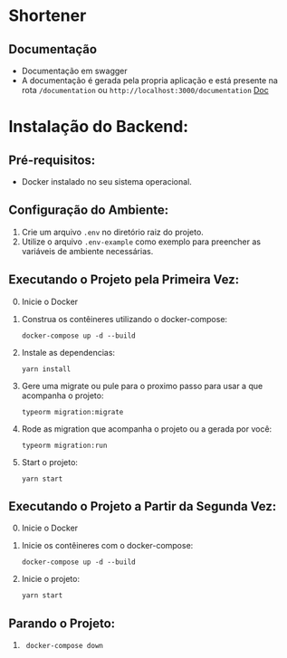 # Shortener

## Documentação

 - Documentação em swagger
 - A documentação é gerada pela propria aplicação e está presente na rota `/documentation` ou `http://localhost:3000/documentation` [Doc](http://localhost:3000/documentation)



# Instalação do Backend:

## Pré-requisitos:

- Docker instalado no seu sistema operacional.

## Configuração do Ambiente:

1. Crie um arquivo `.env` no diretório raiz do projeto.
2. Utilize o arquivo `.env-example` como exemplo para preencher as variáveis de ambiente necessárias.

## Executando o Projeto pela Primeira Vez:

0. Inicie o Docker

1. Construa os contêineres utilizando o docker-compose:

   ```shell
   docker-compose up -d --build
   ```

2. Instale as dependencias:

   ```shell
   yarn install
   ```

3. Gere uma migrate ou pule para o proximo passo para usar a que acompanha o projeto:

   ```shell
   typeorm migration:migrate
   ```

4. Rode as migration que acompanha o projeto ou a gerada por você:

   ```shell
   typeorm migration:run
   ```

5. Start o projeto:

   ```shell
   yarn start
   ```

## Executando o Projeto a Partir da Segunda Vez:

0. Inicie o Docker

1. Inicie os contêineres com o docker-compose:

   ```shell
   docker-compose up -d --build
   ```

2. Inicie o projeto:
   ```shell
   yarn start
   ```

## Parando o Projeto:

1. ```shell
    docker-compose down
   ```